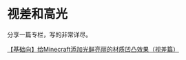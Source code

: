 # 视差和高光

分享一篇专栏，写的非常详尽。

[【基础向】给Minecraft添加光鲜亮丽的材质凹凸效果（视差篇）](https://www.bilibili.com/read/cv847631)